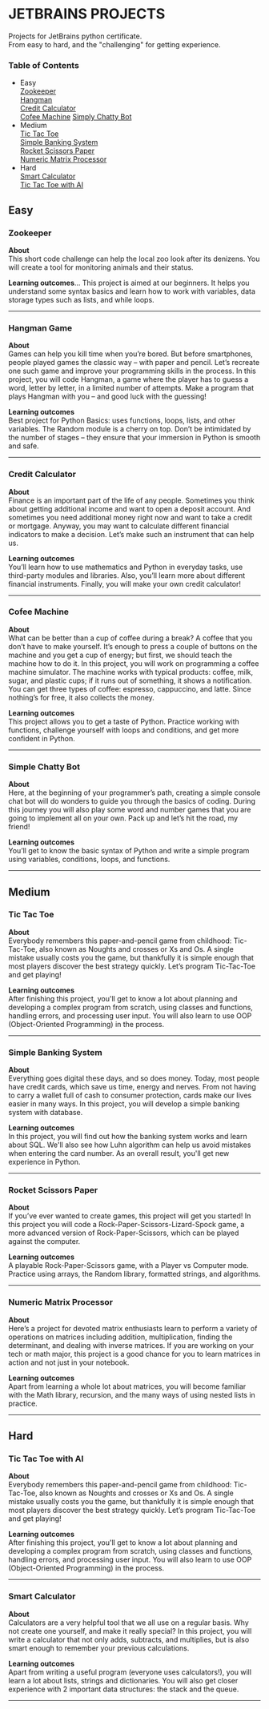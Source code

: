# JETBRAINS PROJECTS

Projects for JetBrains python certificate.   
From easy to hard, and the "challenging" for getting experience.

### Table of Contents
* Easy   
[Zookeeper](#zookeeper)   
[Hangman](#hangman-game)   
[Credit Calculator](#credit-calculator)   
[Cofee Machine](#cofee-machine) 
[Simply Chatty Bot](#simply-chatty-bot)   
* Medium   
[Tic Tac Toe](#zookeeper)   
[Simple Banking System](#zookeeper)   
[Rocket Scissors Paper](#rocket-scissors-paper)   
[Numeric Matrix Processor](#numeric-matrix-processor)   
* Hard   
[Smart Calculator](#smart-calculator)   
[Tic Tac Toe with AI](#tic-tac-toe-with-ai)


## Easy

### Zookeeper

**About**   
This short code challenge can help the local zoo look after its denizens. You will create a tool for monitoring animals and their status.

**Learning outcomes**...
This project is aimed at our beginners. 
It helps you understand some syntax basics and learn how to work with variables, data storage types such as lists, and while loops.

----
### Hangman Game

**About**   
Games can help you kill time when you’re bored. But before smartphones, people played games the classic way – with paper and pencil. 
Let’s recreate one such game and improve your programming skills in the process. 
In this project, you will code Hangman, a game where the player has to guess a word, letter by letter, in a limited number of attempts. 
Make a program that plays Hangman with you – and good luck with the guessing!

**Learning outcomes**   
Best project for Python Basics: uses functions, loops, lists, and other variables. 
The Random module is a cherry on top. 
Don’t be intimidated by the number of stages – they ensure that your immersion in Python is smooth and safe.

----
### Credit Calculator

**About**   
Finance is an important part of the life of any people. Sometimes you think about getting additional income and want to open a deposit account. 
And sometimes you need additional money right now and want to take a credit or mortgage. 
Anyway, you may want to calculate different financial indicators to make a decision. 
Let’s make such an instrument that can help us.

**Learning outcomes**   
You’ll learn how to use mathematics and Python in everyday tasks, use third-party modules and libraries. 
Also, you’ll learn more about different financial instruments. 
Finally, you will make your own credit calculator!

----
### Cofee Machine

**About**   
What can be better than a cup of coffee during a break? A coffee that you don’t have to make yourself. 
It’s enough to press a couple of buttons on the machine and you get a cup of energy; but first, we should teach the machine how to do it. 
In this project, you will work on programming a coffee machine simulator. 
The machine works with typical products: coffee, milk, sugar, and plastic cups; if it runs out of something, it shows a notification. 
You can get three types of coffee: espresso, cappuccino, and latte. Since nothing’s for free, it also collects the money.

**Learning outcomes**   
This project allows you to get a taste of Python. 
Practice working with functions, challenge yourself with loops and conditions, and get more confident in Python.

----
### Simple Chatty Bot

**About**   
Here, at the beginning of your programmer’s path, creating a simple console chat bot will do wonders to guide you through the basics of coding. 
During this journey you will also play some word and number games that you are going to implement all on your own. 
Pack up and let’s hit the road, my friend!

**Learning outcomes**   
You’ll get to know the basic syntax of Python and write a simple program using variables, conditions, loops, and functions.

----
## Medium

### Tic Tac Toe

**About**   
Everybody remembers this paper-and-pencil game from childhood: 
Tic-Tac-Toe, also known as Noughts and crosses or Xs and Os. 
A single mistake usually costs you the game, but thankfully it is simple enough that most players discover the best strategy quickly. 
Let’s program Tic-Tac-Toe and get playing!

**Learning outcomes**   
After finishing this project, you'll get to know a lot about planning and developing a complex program from scratch, 
using classes and functions, handling errors, and processing user input. 
You will also learn to use OOP (Object-Oriented Programming) in the process.

----
### Simple Banking System

**About**   
Everything goes digital these days, and so does money. Today, most people have credit cards, which save us time, energy and nerves. 
From not having to carry a wallet full of cash to consumer protection, cards make our lives easier in many ways. 
In this project, you will develop a simple banking system with database.

**Learning outcomes**   
In this project, you will find out how the banking system works and learn about SQL.
We'll also see how Luhn algorithm can help us avoid mistakes when entering the card number. 
As an overall result, you'll get new experience in Python.

----
### Rocket Scissors Paper

**About**   
If you’ve ever wanted to create games, this project will get you started! 
In this project you will code a Rock-Paper-Scissors-Lizard-Spock game, a more advanced version of Rock-Paper-Scissors, which can be played against the computer.

**Learning outcomes**   
A playable Rock-Paper-Scissors game, with a Player vs Computer mode. 
Practice using arrays, the Random library, formatted strings, and algorithms.

----
### Numeric Matrix Processor

**About**   
Here’s a project for devoted matrix enthusiasts
learn to perform a variety of operations on matrices including addition, multiplication, finding the determinant, and dealing with inverse matrices. 
If you are working on your tech or math major, this project is a good chance for you to learn matrices in action and not just in your notebook.

**Learning outcomes**   
Apart from learning a whole lot about matrices, you will become familiar with the Math library, recursion, and the many ways of using nested lists in practice.

----
## Hard

### Tic Tac Toe with AI

**About**   
Everybody remembers this paper-and-pencil game from childhood: Tic-Tac-Toe, also known as Noughts and crosses or Xs and Os. A single mistake usually costs you the      game, but thankfully it is simple enough that most players discover the best strategy quickly. Let’s program Tic-Tac-Toe and get playing!

**Learning outcomes**   
After finishing this project, you'll get to know a lot about planning and developing a complex program from scratch, using classes and functions, handling errors, and processing user input. You will also learn to use OOP (Object-Oriented Programming) in the process.

----
### Smart Calculator

**About**   
Calculators are a very helpful tool that we all use on a regular basis. 
Why not create one yourself, and make it really special? 
In this project, you will write a calculator that not only adds, subtracts, and multiplies, but is also smart enough to remember your previous calculations.

**Learning outcomes**   
Apart from writing a useful program (everyone uses calculators!), you will learn a lot about lists, strings and dictionaries. 
You will also get closer experience with 2 important data structures: the stack and the queue.

----
